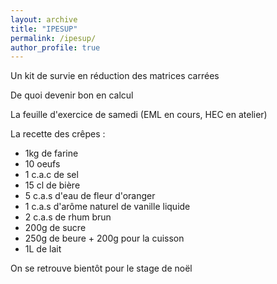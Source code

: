 ```yaml
---
layout: archive
title: "IPESUP"
permalink: /ipesup/
author_profile: true
---
```



Un kit de survie en réduction des matrices carrées
<a href="https://valentinkil.github.io/files/pdf/Reduction.pdf"><i class="fas fa-fw fa-file-pdf zoom" aria-hidden="true"></i></a> 


De quoi devenir bon en calcul
<a href="https://valentinkil.github.io/files/pdf/Calcul.pdf"><i class="fas fa-fw fa-file-pdf zoom" aria-hidden="true"></i></a> 

La feuille d'exercice de samedi (EML en cours, HEC en atelier) 
<a href="https://valentinkil.github.io/files/pdf/Analyse Samedi.pdf"><i class="fas fa-fw fa-file-pdf zoom" aria-hidden="true"></i></a> 


La recette des crêpes : 
- 1kg de farine 
- 10 oeufs 
- 1 c.a.c de sel 
- 15 cl de bière 
- 5 c.a.s d'eau de fleur d'oranger 
- 1 c.a.s d'arôme naturel de vanille liquide 
- 2 c.a.s de rhum brun
- 200g de sucre
- 250g de beure + 200g pour la cuisson
- 1L de lait 



On se retrouve bientôt pour le stage de noël
